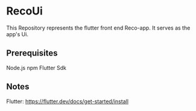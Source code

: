# RecoUi
This Repository represents the flutter front end Reco-app. It serves as the app's Ui.

## Prerequisites

Node.js
npm
Flutter Sdk

## Notes
Flutter: https://flutter.dev/docs/get-started/install
